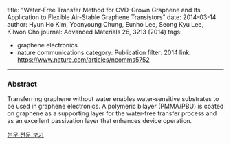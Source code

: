 title: "Water-Free Transfer Method for CVD-Grown Graphene and Its Application to Flexible Air-Stable Graphene Transistors"
date: 2014-03-14
author: Hyun Ho Kim, Yoonyoung Chung, Eunho Lee, Seong Kyu Lee, Kilwon Cho
journal: Advanced Materials 26, 3213 (2014)
tags:
- graphene electronics
- nature communications
category: Publication
filter: 2014
link: https://www.nature.com/articles/ncomms5752
---

### Abstract

Transferring graphene without water enables water‐sensitive substrates to be used in graphene electronics. A polymeric bilayer (PMMA/PBU) is coated on graphene as a supporting layer for the water‐free transfer process and as an excellent passivation layer that enhances device operation.

[논문 전문 보기](https://www.nature.com/articles/ncomms5752)

